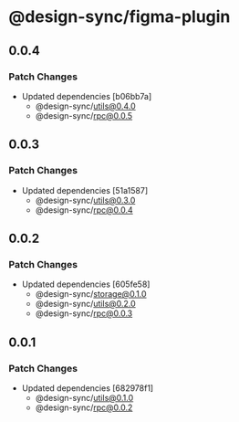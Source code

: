 # @design-sync/figma-plugin

## 0.0.4

### Patch Changes

- Updated dependencies [b06bb7a]
  - @design-sync/utils@0.4.0
  - @design-sync/rpc@0.0.5

## 0.0.3

### Patch Changes

- Updated dependencies [51a1587]
  - @design-sync/utils@0.3.0
  - @design-sync/rpc@0.0.4

## 0.0.2

### Patch Changes

- Updated dependencies [605fe58]
  - @design-sync/storage@0.1.0
  - @design-sync/utils@0.2.0
  - @design-sync/rpc@0.0.3

## 0.0.1

### Patch Changes

- Updated dependencies [682978f1]
  - @design-sync/utils@0.1.0
  - @design-sync/rpc@0.0.2

